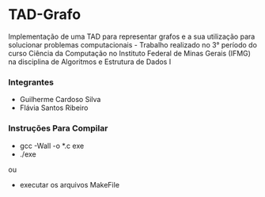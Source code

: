 # TAD-Grafo
Implementação de uma TAD para representar grafos e a sua utilização para solucionar problemas computacionais - Trabalho realizado no 3° período do curso Ciência da Computação no Instituto Federal de Minas Gerais (IFMG) na disciplina de Algoritmos e Estrutura de Dados I

### Integrantes
- Guilherme Cardoso Silva
- Flávia Santos Ribeiro

### Instruções Para Compilar

- gcc -Wall -o *.c exe
- ./exe

ou 
- executar os arquivos MakeFile
